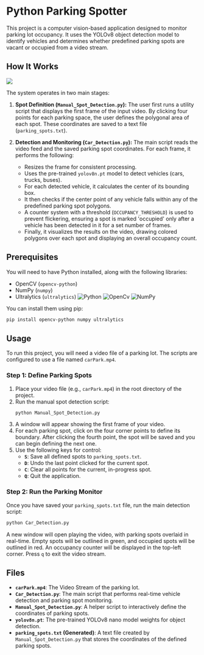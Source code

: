 # Python Parking Spotter

This project is a computer vision-based application designed to monitor parking lot occupancy. It uses the YOLOv8 object detection model to identify vehicles and determines whether predefined parking spots are vacant or occupied from a video stream.



## How It Works

![](.assets/Vid_GIF.gif)

The system operates in two main stages:

1.  **Spot Definition (`Manual_Spot_Detection.py`):** The user first runs a utility script that displays the first frame of the input video. By clicking four points for each parking space, the user defines the polygonal area of each spot. These coordinates are saved to a text file (`parking_spots.txt`).

2.  **Detection and Monitoring (`Car_Detection.py`):** The main script reads the video feed and the saved parking spot coordinates. For each frame, it performs the following:
    *   Resizes the frame for consistent processing.
    *   Uses the pre-trained `yolov8n.pt` model to detect vehicles (cars, trucks, buses).
    *   For each detected vehicle, it calculates the center of its bounding box.
    *   It then checks if the center point of any vehicle falls within any of the predefined parking spot polygons.
    *   A counter system with a threshold (`OCCUPANCY_THRESHOLD`) is used to prevent flickering, ensuring a spot is marked 'occupied' only after a vehicle has been detected in it for a set number of frames.
    *   Finally, it visualizes the results on the video, drawing colored polygons over each spot and displaying an overall occupancy count.

## Prerequisites
You will need to have Python installed, along with the following libraries:
*   OpenCV (`opencv-python`)
*   NumPy (`numpy`)
*   Ultralytics (`ultralytics`)
![Python](https://commons.wikimedia.org/wiki/File:Python-logo-notext.svg)
![OpenCv](https://en.wikipedia.org/wiki/OpenCV)
![NumPy](https://neuraspike.com/blog/simple-walk-through-with-numpy-for-data-science/)




You can install them using pip:
```bash
pip install opencv-python numpy ultralytics
```

## Usage
To run this project, you will need a video file of a parking lot. The scripts are configured to use a file named `carPark.mp4`.

### Step 1: Define Parking Spots
1.  Place your video file (e.g., `carPark.mp4`) in the root directory of the project.
2.  Run the manual spot detection script:
    ```bash
    python Manual_Spot_Detection.py
    ```
3.  A window will appear showing the first frame of your video.
4.  For each parking spot, click on the four corner points to define its boundary. After clicking the fourth point, the spot will be saved and you can begin defining the next one.
5.  Use the following keys for control:
    *   **`S`**: Save all defined spots to `parking_spots.txt`.
    *   **`D`**: Undo the last point clicked for the current spot.
    *   **`C`**: Clear all points for the current, in-progress spot.
    *   **`Q`**: Quit the application.

### Step 2: Run the Parking Monitor
Once you have saved your `parking_spots.txt` file, run the main detection script:
```bash
python Car_Detection.py
```
A new window will open playing the video, with parking spots overlaid in real-time. Empty spots will be outlined in green, and occupied spots will be outlined in red. An occupancy counter will be displayed in the top-left corner. Press `q` to exit the video stream.

## Files
*   **`carPark.mp4`**: The Video Stream of the parking lot.
*   **`Car_Detection.py`**: The main script that performs real-time vehicle detection and parking spot monitoring.
*   **`Manual_Spot_Detection.py`**: A helper script to interactively define the coordinates of parking spots.
*   **`yolov8n.pt`**: The pre-trained YOLOv8 nano model weights for object detection.
*   **`parking_spots.txt` (Generated)**: A text file created by `Manual_Spot_Detection.py` that stores the coordinates of the defined parking spots.
